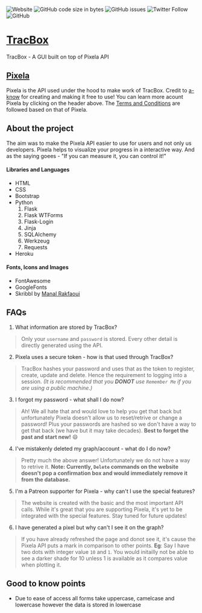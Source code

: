 ![Website](https://img.shields.io/website?down_color=firebrick&down_message=offline&style=for-the-badge&up_color=springgreen&up_message=online&url=https%3A%2F%2Ftracbox.herokuapp.com%2F)
![GitHub code size in bytes](https://img.shields.io/github/languages/code-size/snehangsude/tracbox?color=lightblue&style=for-the-badge)
![GitHub issues](https://img.shields.io/github/issues-raw/snehangsude/tracbox?color=crimson&style=for-the-badge)
![Twitter Follow](https://img.shields.io/twitter/follow/_Perceptron_?color=teal&style=for-the-badge)
![GitHub](https://img.shields.io/github/license/snehangsude/tracbox?color=bisque&style=for-the-badge)

# [TracBox](https://tracbox.herokuapp.com/)
TracBox - A GUI built on top of Pixela API

## [Pixela](https://pixe.la/)
Pixela is the API used under the hood to make work of TracBox. Credit to [a-know](https://twitter.com/a_know) for creating and making it free to use!
You can learn more acount Pixela by clicking on the header above. 
The [Terms and Conditions](https://github.com/a-know/Pixela/wiki/Terms-of-Service) are followed based on that of Pixela.

## About the project
The aim was to make the Pixela API easier to use for users and not only us developers. Pixela helps to visualize your progress in a interactive way.
And as the saying goees - "If you can measure it, you can control it!"

#### Libraries and Languages
- HTML
- CSS
- Bootstrap
- Python
  1. Flask
  2. Flask WTForms
  3. Flask-Login
  4. Jinja
  5. SQLAlchemy
  6. Werkzeug
  7. Requests
- Heroku

#### Fonts, Icons and Images
- FontAwesome
- GoogleFonts
- Skribbl by [Manal Rakfaoui](https://www.instagram.com/lart_dimagination_/)

## FAQs
1. What information are stored by TracBox?
> Only your `username` and `password` is stored. Every other detail is directly generated using the API.

2. Pixela uses a secure token - how is that used through TracBox?
> TracBox hashes your password and uses that as the token to register, create, update and delete. Hence the requirement to logging into a session.
> *(It is recommended that you **DONOT** use `Remember Me` if you are using a public machine.)*

3. I forgot my password - what shall I do now?
> Ah! We all hate that and would love to help you get that back but unfortunately Pixela doesn't allow us to reset/retrive or change a password! 
> Plus your passwords are hashed so we don't have a way to get that back (we have but it may take decades). **Best to forget the past and start new!** 😄

4. I've mistakenly deleted my graph/account - what do I do now?
> Pretty much the above answer! Unfortunately we do not have a way to retrive it. **Note: Currently, `Delete` commands on the website doesn't pop a confirmation 
> box and would immediately remove it from the database.**

5. I'm a Patreon supporter for Pixela - why can't I use the special features?
> The website is created with the basic and the most important API calls. While it's great that you are supporting Pixela, it's yet to be integrated with
> the special features. Stay tuned for future updates!

6. I have generated a pixel but why can't I see it on the graph?
> If you have already refreshed the page and donot see it, it's cause the Pixela API puts a mark in comparison to other points. **Eg**: Say I have two dots with integer value `10` and `1`. You would initailly not be able to see a darker shade for 10 unless 1 is available as it compares value when plotting it.


## Good to know points

- Due to ease of access all forms take uppercase, camelcase and lowercase however the data is stored in lowercase
